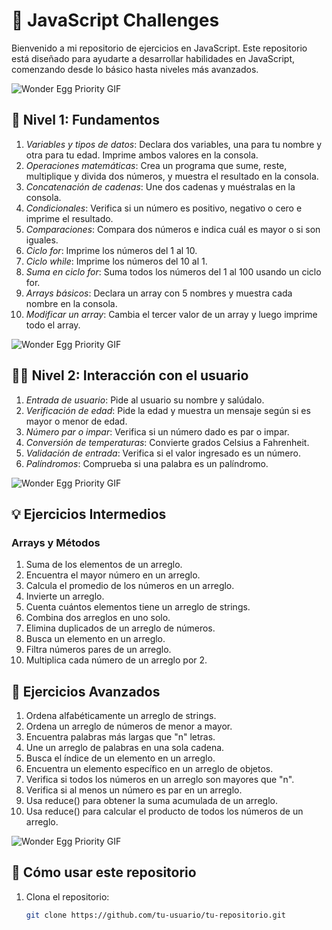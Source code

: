 # 🌟 JavaScript Challenges

Bienvenido a mi repositorio de ejercicios en JavaScript. Este repositorio está diseñado para ayudarte a desarrollar habilidades en JavaScript, comenzando desde lo básico hasta niveles más avanzados.

![Wonder Egg Priority GIF](https://media.giphy.com/media/h8B3YUVV0wOheZR7yK/giphy.gif)

## 🔰 Nivel 1: Fundamentos

1. *Variables y tipos de datos*: Declara dos variables, una para tu nombre y otra para tu edad. Imprime ambos valores en la consola.
2. *Operaciones matemáticas*: Crea un programa que sume, reste, multiplique y divida dos números, y muestra el resultado en la consola.
3. *Concatenación de cadenas*: Une dos cadenas y muéstralas en la consola.
4. *Condicionales*: Verifica si un número es positivo, negativo o cero e imprime el resultado.
5. *Comparaciones*: Compara dos números e indica cuál es mayor o si son iguales.
6. *Ciclo for*: Imprime los números del 1 al 10.
7. *Ciclo while*: Imprime los números del 10 al 1.
8. *Suma en ciclo for*: Suma todos los números del 1 al 100 usando un ciclo for.
9. *Arrays básicos*: Declara un array con 5 nombres y muestra cada nombre en la consola.
10. *Modificar un array*: Cambia el tercer valor de un array y luego imprime todo el array.

![Wonder Egg Priority GIF](https://media.giphy.com/media/7Uv5Whf0tEKLmtQ5RU/giphy.gif)

## 🧑‍💻 Nivel 2: Interacción con el usuario

1. *Entrada de usuario*: Pide al usuario su nombre y salúdalo.
2. *Verificación de edad*: Pide la edad y muestra un mensaje según si es mayor o menor de edad.
3. *Número par o impar*: Verifica si un número dado es par o impar.
4. *Conversión de temperaturas*: Convierte grados Celsius a Fahrenheit.
5. *Validación de entrada*: Verifica si el valor ingresado es un número.
6. *Palíndromos*: Comprueba si una palabra es un palíndromo.

![Wonder Egg Priority GIF](https://media.giphy.com/media/YTj8dv8iYUB0cqIiGW/giphy.gif)

## 💡 Ejercicios Intermedios

### Arrays y Métodos
1. Suma de los elementos de un arreglo.
2. Encuentra el mayor número en un arreglo.
3. Calcula el promedio de los números en un arreglo.
4. Invierte un arreglo.
5. Cuenta cuántos elementos tiene un arreglo de strings.
6. Combina dos arreglos en uno solo.
7. Elimina duplicados de un arreglo de números.
8. Busca un elemento en un arreglo.
9. Filtra números pares de un arreglo.
10. Multiplica cada número de un arreglo por 2.

## 🚀 Ejercicios Avanzados

1. Ordena alfabéticamente un arreglo de strings.
2. Ordena un arreglo de números de menor a mayor.
3. Encuentra palabras más largas que "n" letras.
4. Une un arreglo de palabras en una sola cadena.
5. Busca el índice de un elemento en un arreglo.
6. Encuentra un elemento específico en un arreglo de objetos.
7. Verifica si todos los números en un arreglo son mayores que "n".
8. Verifica si al menos un número es par en un arreglo.
9. Usa reduce() para obtener la suma acumulada de un arreglo.
10. Usa reduce() para calcular el producto de todos los números de un arreglo.

![Wonder Egg Priority GIF](https://media.giphy.com/media/VJZyV5aGwdQDd0df43/giphy.gif)

## 🔧 Cómo usar este repositorio

1. Clona el repositorio:
   ```bash
   git clone https://github.com/tu-usuario/tu-repositorio.git
